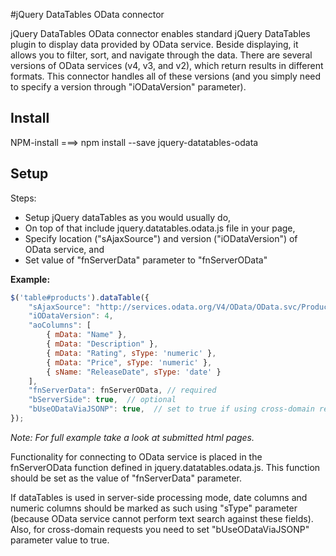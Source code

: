 #jQuery DataTables OData connector

jQuery DataTables OData connector enables standard jQuery DataTables plugin to display data provided by OData service.
Beside displaying, it allows you to filter, sort, and navigate through the data. There are several versions of OData services (v4, v3, and v2), which return results in different formats. This connector 
handles all of these versions (and you simply need to specify a version through "iODataVersion" parameter).

## Install
NPM-install  ===>  npm install --save jquery-datatables-odata

   
## Setup

Steps:
- Setup jQuery dataTables as you would usually do,
- On top of that include jquery.datatables.odata.js file in your page, 
- Specify location ("sAjaxSource") and version ("iODataVersion") of OData service, and
- Set value of "fnServerData" parameter to "fnServerOData"

**Example:**

```javascript
$('table#products').dataTable({
	"sAjaxSource": "http://services.odata.org/V4/OData/OData.svc/Products",
	"iODataVersion": 4,
	"aoColumns": [
		{ mData: "Name" },
		{ mData: "Description" },
		{ mData: "Rating", sType: 'numeric' },
		{ mData: "Price", sType: 'numeric' },
		{ sName: "ReleaseDate", sType: 'date' }
	],
	"fnServerData": fnServerOData, // required
	"bServerSide": true,  // optional
	"bUseODataViaJSONP": true,	// set to true if using cross-domain requests
});
```

_Note: For full example take a look at submitted html pages._

Functionality for connecting to OData service is placed in the fnServerOData function defined in jquery.datatables.odata.js. This function
should be set as the value of "fnServerData" parameter.

If dataTables is used in server-side processing mode, date columns and numeric columns should be marked as such using "sType" parameter
(because OData service cannot perform text search against these fields). 
Also, for cross-domain requests you need to set	"bUseODataViaJSONP" parameter value to true.